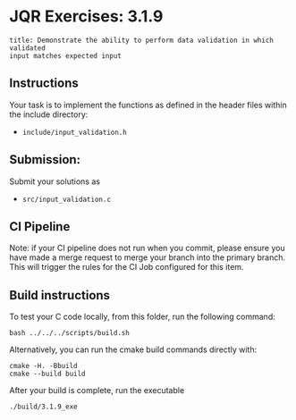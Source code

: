 # JQR Exercises: 3.1.9

```
title: Demonstrate the ability to perform data validation in which validated 
input matches expected input
```

## Instructions


Your task is to implement the functions as defined in the header files within the include directory:
* `include/input_validation.h`


## Submission: 

Submit your solutions as
* `src/input_validation.c`
          

## CI Pipeline

Note: if your CI pipeline does not run when you commit, please ensure you have made a merge request to merge
your branch into the primary branch. This will trigger the rules for the CI Job configured for this item.

## Build instructions 

To test your C code locally, from this folder, run the following command:

```
bash ../../../scripts/build.sh
```

Alternatively, you can run the cmake build commands directly with:

```
cmake -H. -Bbuild
cmake --build build
```

After your build is complete, run the executable

```
./build/3.1.9_exe
```
